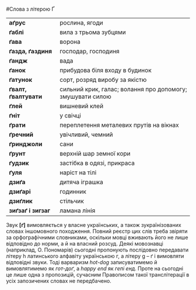#Слова з літерою Ґ

<table>
  <tr><td><b>аґрус</b></td> <td>рослина, ягоди</td></tr>
<tr><td><b>ґаблі</b></td> <td>вила з трьома зубцями</td></tr>
<tr><td><b>ґава</b></td> <td> ворона</td></tr>
<tr><td><b>ґазда, ґаздиня</b></td> <td> господар, господиня</td></tr>
<tr><td><b>ґандж</b></td> <td> вада</td></tr>
<tr><td><b>ґанок</b></td> <td> прибудова біля входу в будинок</td></tr>
<tr><td><b>ґатунок</b></td> <td> сорт, розряд виробу за якістю</td></tr>
<tr><td><b>ґвалт,  ґвалтувати</b></td> <td> сильний крик, галас; волання про допомогу; змушувати силою</td></tr>
<tr><td><b>ґлей</b></td> <td> вишневий клей</td></tr>
<tr><td><b>ґніт</b></td> <td> у свічці</td></tr>
<tr><td><b>ґрати</b></td> <td> переплетення металевих прутів на вікнах</td></tr>
<tr><td><b>ґречний</b></td> <td> увічливий, чемний</td></tr>
<tr><td><b>ґринджоли</b></td> <td> сани</td></tr>
<tr><td><b>ґрунт</b></td> <td> верхній шар земної кори</td></tr>
<tr><td><b>ґудзик</b></td> <td> застібка в одязі, прикраса</td></tr>
<tr><td><b>ґуля</b></td> <td> наріст на тілі</td></tr>
<tr><td><b>дзиґа</b></td> <td> дитяча іграшка</td></tr>
<tr><td><b>дзиґарі</b></td> <td> годинник</td></tr>
<tr><td><b>дзиґлик</b></td> <td> стільчик</td></tr>
<tr><td><b>зиґзаґ і зигзаг</b></td> <td> ламана лінія</td></tr>
</table>

Звук <b>[<span class="p1">ґ</span>]</b> вимовляється у власне українських, а також зукраїнізованих словах іншомовного походження. Повний реєстр цих слів треба звіряти за орфографічними словниками, оскільки мовці вживають його не лише відповідно до норми, а й на власний розсуд. 
Деякі мовознавці (наприклад, О. Пономарів) сьогодні пропонують послідовно передавати літеру <span class="p1">h</span> латинського алфавіту українською <span class="p1">г</span>, а літеру <span class="p1">g</span> – <span class="p1">ґ</span> і вимовляти відповідні звуки. Тоді варваризм <i>hot-dog</i> записуватимемо й вимовлятимемо як <i>гот-доґ</i>, а <i>happy end</i> як <i>гепі енд</i>. Проте на сьогодні це лише одна з пропозицій, сучасним Правописом такої транслітерації в усіх запозичених словах не передбачено.